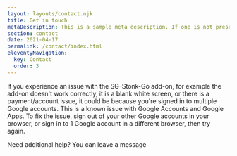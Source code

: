```yaml
---
layout: layouts/contact.njk
title: Get in touch
metaDescription: This is a sample meta description. If one is not present in your page/post's front matter, the default metadata.desciption will be used instead.
section: contact
date: 2021-04-17
permalink: /contact/index.html
eleventyNavigation:
  key: Contact
  order: 3
---
```

If you experience an issue with the SG-Stonk-Go add-on, for example the add-on doesn't work correctly, it is a blank white screen, or there is a payment/account issue, it could be because you're signed in to multiple Google accounts. This is a known issue with Google Accounts and Google Apps. To fix the issue, sign out of your other Google accounts in your browser, or sign in to 1 Google account in a different browser, then try again.

Need additional help? You can leave a message